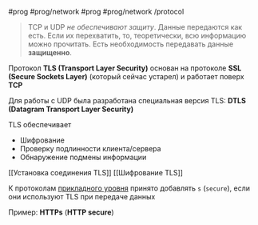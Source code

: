 #prog #prog/network  #prog #prog/network /protocol 

> TCP и UDP *не обеспечивают защиту*. Данные передаются как есть. Если их перехватить, то, теоретически, всю информацию можно прочитать. Есть необходимость передавать данные **защищенно**.

Протокол **TLS (Transport Layer Security)** основан на протоколе **SSL (Secure Sockets Layer)** (который сейчас устарел) и работает поверх **TCP** 

Для работы с UDP была разработана специальная версия TLS: **DTLS (Datagram Transport Layer Security)**

TLS обеспечивает
- Шифрование
- Проверку подлинности клиента/сервера
- Обнаружение подмены информации

[[Установка соединения TLS]]
[[Шифрование TLS]]

К протоколам [прикладного уровня](Прикладной%20уровень%20-%20Application.md) принято добавлять `s` (`secure`), если они используют TLS при передаче данных

Пример: **HTTPs** (**HTTP secure**)